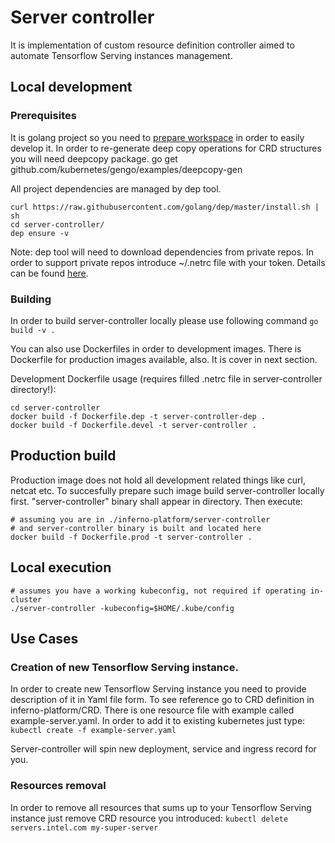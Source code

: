 
# Server controller

It is implementation of custom resource definition controller aimed to automate Tensorflow Serving instances management.

## Local development

### Prerequisites
It is golang project so you need to [prepare workspace](https://golang.org/doc/code.html) in order to easily develop it.
In order to re-generate deep copy operations for CRD structures you will need deepcopy package.
        go get github.com/kubernetes/gengo/examples/deepcopy-gen

All project dependencies are managed by dep tool.
```
curl https://raw.githubusercontent.com/golang/dep/master/install.sh | sh
cd server-controller/
dep ensure -v
```

Note: dep tool will need to download dependencies from private repos.
In order to support private repos introduce ~/.netrc file with your token.
Details can be found [here](https://github.com/golang/dep/blob/master/docs/FAQ.md#how-do-i-get-dep-to-consume-private-git-repos-using-a-github-token).

### Building
In order to build server-controller locally please use following command
```go build -v .```

You can also use Dockerfiles in order to development images.
There is Dockerfile for production images available, also. It is cover in next section.

Development Dockerfile usage (requires filled .netrc file in server-controller directory!):
```
cd server-controller
docker build -f Dockerfile.dep -t server-controller-dep .
docker build -f Dockerfile.devel -t server-controller .
```
## Production build
Production image does not hold all development related things like curl, netcat etc.
To succesfully prepare such image build server-controller locally first. "server-controller" binary shall appear in directory. Then execute:
```
# assuming you are in ./inferno-platform/server-controller
# and server-controller binary is built and located here
docker build -f Dockerfile.prod -t server-controller .
```

## Local execution
```
# assumes you have a working kubeconfig, not required if operating in-cluster
./server-controller -kubeconfig=$HOME/.kube/config
```

## Use Cases

### Creation of new Tensorflow Serving instance.
In order to create new Tensorflow Serving instance you need to provide description of it in Yaml file form.
To see reference go to CRD definition in inferno-platform/CRD. There is one resource file with example called example-server.yaml.
In order to add it to existing kubernetes just type:
```kubectl create -f example-server.yaml```

Server-controller will spin new deployment, service and ingress record for you.

### Resources removal
In order to remove all resources that sums up to your Tensorflow Serving instance just remove CRD resource you introduced:
```kubectl delete servers.intel.com my-super-server```


